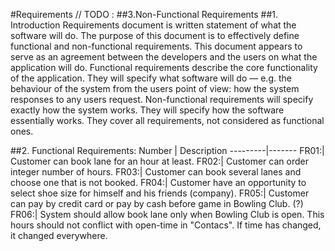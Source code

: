 #Requirements
// TODO : ##3.Non-Functional Requirements
##1. Introduction
Requirements document is written statement of what the software will do. 
The purpose of this document is to effectively define functional and non-functional requirements. This document appears to serve as an agreement between the developers and the users on what the application will do. 
Functional requirements describe the core functionality of the application. They will specify what software will do — e.g. the behaviour of the system from the users point of view: how the system responses to any users request. 
Non-functional requirements will specify exactly how the system works. They will specify how the software essentially works. They cover all requirements, not considered as functional ones.

##2. Functional Requirements:
Number | Description
---------|-------
FR01:| Customer can book lane for an hour at least.
FR02:| Customer can order integer number of hours.
FR03:| Customer can book several lanes and choose one that is not booked.
FR04:| Customer have an opportunity to select shoe size for himself and his friends (company).
FR05:| Customer can pay by credit card or pay by cash before game in Bowling Club. (?)
FR06:| System should allow book lane only when Bowling Club is open. This hours should not conflict with open-time in "Contacs". If time has changed, it changed everywhere.
